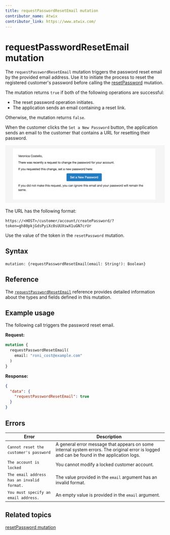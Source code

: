 ```yaml
---
title: requestPasswordResetEmail mutation
contributor_name: Atwix
contributor_link: https://www.atwix.com/
---
```


# requestPasswordResetEmail mutation

The `requestPasswordResetEmail` mutation triggers the password reset email by the provided email address. Use it to initiate the process to reset the registered customer's password before calling the [resetPassword](reset-password.md) mutation.

The mutation returns `true` if both of the following operations are successful:

-  The reset password operation initiates.
-  The application sends an email containing a reset link.

Otherwise, the mutation returns `false`.

When the customer clicks the `Set a New Password` button, the application sends an email to the customer that contains a URL for resetting their password.

![Reset password email](../../../../_images/graphql/reset-password-email.png)

The URL has the following format:

```text
https://<HOST>/customer/account/createPassword/?token=gh80pkjGdsPyiXc0sUUXswX1uGN7crUr
```

Use the value of the token in the `resetPassword` mutation.

## Syntax

`mutation: {requestPasswordResetEmail(email: String!): Boolean}`

## Reference

The [`requestPasswordResetEmail`](https://developer.adobe.com/commerce/webapi/graphql-api/index.html#mutation-requestPasswordResetEmail) reference provides detailed information about the types and fields defined in this mutation.

## Example usage

The following call triggers the password reset email.

**Request:**

```graphql
mutation {
  requestPasswordResetEmail(
    email: "roni_cost@example.com"
  )
}
```

**Response:**

```json
{
  "data": {
    "requestPasswordResetEmail": true
  }
}
```

## Errors

Error | Description
--- | ---
`Cannot reset the customer's password` | A general error message that appears on some internal system errors. The original error is logged and can be found in the application logs.
`The account is locked` | You cannot modify a locked customer account.
`The email address has an invalid format.` | The value provided in the `email` argument has an invalid format.
`You must specify an email address.` | An empty value is provided in the `email` argument.

## Related topics

[resetPassword mutation](reset-password.md)
